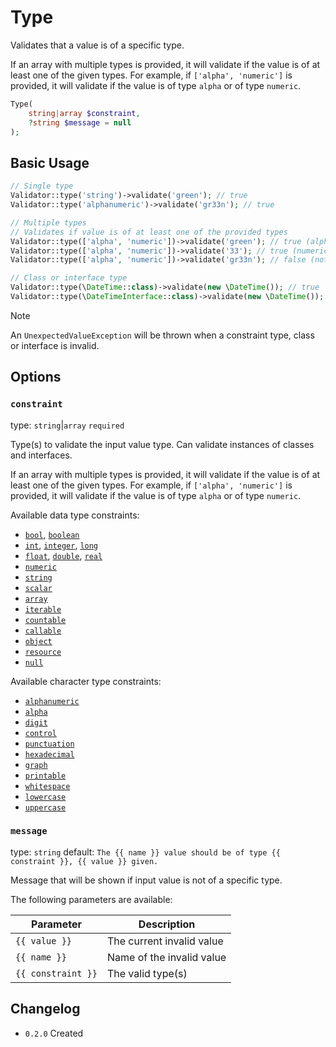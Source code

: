 # Type

Validates that a value is of a specific type.

If an array with multiple types is provided, it will validate if the value is of at least one of the given types.
For example, if `['alpha', 'numeric']` is provided, it will validate if the value is of type `alpha` or of type `numeric`.

```php
Type(
    string|array $constraint,
    ?string $message = null
);
```

## Basic Usage

```php
// Single type
Validator::type('string')->validate('green'); // true
Validator::type('alphanumeric')->validate('gr33n'); // true

// Multiple types
// Validates if value is of at least one of the provided types
Validator::type(['alpha', 'numeric'])->validate('green'); // true (alpha)
Validator::type(['alpha', 'numeric'])->validate('33'); // true (numeric)
Validator::type(['alpha', 'numeric'])->validate('gr33n'); // false (not alpha nor numeric)

// Class or interface type
Validator::type(\DateTime::class)->validate(new \DateTime()); // true
Validator::type(\DateTimeInterface::class)->validate(new \DateTime()); // true
```

> [!NOTE]
> An `UnexpectedValueException` will be thrown when a constraint type, class or interface is invalid.

## Options

### `constraint`

type: `string`|`array` `required`

Type(s) to validate the input value type. 
Can validate instances of classes and interfaces.

If an array with multiple types is provided, it will validate if the value is of at least one of the given types.
For example, if `['alpha', 'numeric']` is provided, it will validate if the value is of type `alpha` or of type `numeric`.

Available data type constraints:

- [`bool`](https://www.php.net/manual/en/function.is-bool.php), [`boolean`](https://www.php.net/manual/en/function.is-bool.php)
- [`int`](https://www.php.net/manual/en/function.is-int.php), [`integer`](https://www.php.net/manual/en/function.is-int.php), [`long`](https://www.php.net/manual/en/function.is-int.php)
- [`float`](https://www.php.net/manual/en/function.is-float.php), [`double`](https://www.php.net/manual/en/function.is-float.php), [`real`](https://www.php.net/manual/en/function.is-float.php)
- [`numeric`](https://www.php.net/manual/en/function.is-numeric.php)
- [`string`](https://www.php.net/manual/en/function.is-string.php)
- [`scalar`](https://www.php.net/manual/en/function.is-scalar.php)
- [`array`](https://www.php.net/manual/en/function.is-array.php)
- [`iterable`](https://www.php.net/manual/en/function.is-iterable.php)
- [`countable`](https://www.php.net/manual/en/function.is-countable.php)
- [`callable`](https://www.php.net/manual/en/function.is-callable.php)
- [`object`](https://www.php.net/manual/en/function.is-object.php)
- [`resource`](https://www.php.net/manual/en/function.is-resource.php)
- [`null`](https://www.php.net/manual/en/function.is-null.php)

Available character type constraints:

- [`alphanumeric`](https://www.php.net/manual/en/function.ctype-alnum)
- [`alpha`](https://www.php.net/manual/en/function.ctype-alpha.php)
- [`digit`](https://www.php.net/manual/en/function.ctype-digit.php)
- [`control`](https://www.php.net/manual/en/function.ctype-cntrl.php)
- [`punctuation`](https://www.php.net/manual/en/function.ctype-punct.php)
- [`hexadecimal`](https://www.php.net/manual/en/function.ctype-xdigit.php)
- [`graph`](https://www.php.net/manual/en/function.ctype-graph.php)
- [`printable`](https://www.php.net/manual/en/function.ctype-print.php)
- [`whitespace`](https://www.php.net/manual/en/function.ctype-space.php)
- [`lowercase`](https://www.php.net/manual/en/function.ctype-lower.php)
- [`uppercase`](https://www.php.net/manual/en/function.ctype-upper.php)

### `message`

type: `string` default: `The {{ name }} value should be of type {{ constraint }}, {{ value }} given.`

Message that will be shown if input value is not of a specific type.

The following parameters are available:

| Parameter          | Description               |
|--------------------|---------------------------|
| `{{ value }}`      | The current invalid value |
| `{{ name }}`       | Name of the invalid value |
| `{{ constraint }}` | The valid type(s)         |

## Changelog

- `0.2.0` Created